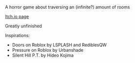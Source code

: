 A horror game about traversing an (infinite?) amount of rooms

[Itch.io page](https://enderitefox.itch.io/backloop)

Greatly unfinished

Inspirations:
- Doors on Roblox by LSPLASH and RediblesQW
- Pressure on Roblox by Urbanshade
- Silent Hill P.T. by Hideo Kojima

